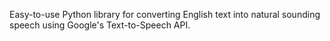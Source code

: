 Easy-to-use Python library for converting English text into natural sounding speech using Google's Text-to-Speech API.


